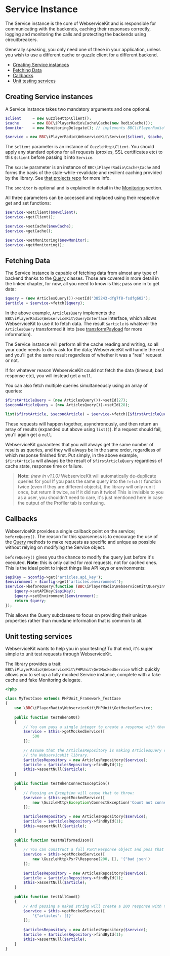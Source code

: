 # Service Instance

The Service instance is the core of WebserviceKit and is responsible for communicating
with the backends, caching their responses correctly, logging and monitoring the calls and
protecting the backends using circuitbreakers.

Generally speaking, you only need one of these in your application, unless you wish to use a different
cache or guzzle client for a different backend.

- [Creating Service instances](#creating-service-instances)
- [Fetching Data](#fetching-data)
- [Callbacks](#callbacks)
- [Unit testing services](#unit-testing-services)

## Creating Service instances

A Service instance takes two mandatory arguments and one optional.

```php
$client     = new GuzzleHttp\Client();
$cache      = new BBC\iPlayerRadio\Cache\Cache(new RedisCache());
$monitor    = new MonitoringDelegate(); // implements BBC\iPlayerRadio\WebserviceKit\MonitoringInterface

$service = new BBC\iPlayerRadio\WebserviceKit\Service($client, $cache, $monitor);

```

The `$client` parameter is an instance of `GuzzleHttp\Client`. You should apply any standard options for all requests
(proxies, SSL certificates etc) to this `$client` before passing it into `Service`.

The `$cache` parameter is an instance of `BBC\iPlayerRadio\Cache\Cache` and forms the basis of the stale-while-revalidate
and resilient caching provided by the library. See [that projects repo](https://github.com/bbc/ipr-php-cache) for more info.

The `$monitor` is optional and is explained in detail in the [Monitoring](./05-monitoring.md) section.

All three parameters can be accessed and replaced using their respective get and set functions:

```php
$service->setClient($newClient);
$service->getClient();

$service->setCache($newCache);
$service->getCache();

$service->setMonitoring($newMonitor);
$service->getMonitoring();
```

## Fetching Data

The Service instance is capable of fetching data from almost any type of backend thanks to the [Query](./03-queries.md)
classes. Those are covered in more detail in the linked chapter, for now, all you need to know is this; pass one in to
get data:

```php
$query = (new ArticlesQuery())->setId('385243-dfg7f8-fsdfg602');
$article = $service->fetch($query);
```

In the above example, `ArticlesQuery` implements the `BBC\iPlayerRadio\WebserviceKit\QueryInterface` interface, which
allows WebserviceKit to use it to fetch data. The result `$article` is whatever the `ArticlesQuery` transformed it into
(see [transformPayload](./03-queries.md#transformPayload) for more information).

The Service instance will perform all the cache reading and writing, so all your code needs to do is ask for the data;
WebserviceKit will handle the rest and you'll get the same result regardless of whether it was a "real" request or not.

If for whatever reason WebserviceKit could not fetch the data (timeout, bad response etc), you will instead get a `null`.

You can also fetch multiple queries simultaneously using an array of queries:

```php
$firstArticleQuery = (new ArticlesQuery())->setId(27);
$secondArticleQuery = (new ArticlesQuery())->setId(28);

list($firstArticle, $secondArticle) = $service->fetch([$firstArticleQuery, $secondArticleQuery]);
```

These requests will happen together, asynchronously, and then return an array of results (expanded out above using `list()`).
If a request should fail, you'll again get a `null`.

WebserviceKit guarantees that you will always get the same number of results as queries, and they will always be in the same
order, regardless of which response finished first. Put simply, in the above example, `$firstArticle` will always be the
result of `$firstArticleQuery` regardless of cache state, response time or failure.

> **Note**: *(new in v1.1.0)* WebserviceKit will automatically de-duplicate queries for you! If you pass the same query
into the `fetch()` function twice (even if they are different objects), the library will only run it once, but return
it twice, as if it did run it twice! This is invisible to you as a user, you shouldn't need to care, it's just mentioned
here in case the output of the Profiler tab is confusing.

## Callbacks

WebserviceKit provides a single callback point on the service; `beforeQuery()`. The reason for this sparseness is to
encourage the use of the [Query](./03-queries.md) methods to make requests as specific and unique as possible without
relying on modifying the Service object.

`beforeQuery()` gives you the chance to modify the query just before it's executed. **Note**: this is only called for
*real* requests, not for cached ones. This is the ideal point to inject things like API keys or environments:

```php
$apiKey = $config->get('articles.api_key');
$environment = $config->get('articles.environment');
$service->beforeQuery(function (BBC\iPlayerRadio\WebserviceKit\QueryInterface $query) use ($apiKey, $environment) {
    $query->setAPIKey($apiKey);
    $query->setEnvironment($environment);
    return $query;
});
```

This allows the Query subclasses to focus on providing their unique properties rather than mundane information that is
common to all.

## Unit testing services

WebserviceKit wants to help you in your testing! To that end, it's super simple to unit test requests through WebserviceKit.

The library provides a trait: `BBC\iPlayerRadio\WebserviceKit\PHPUnit\GetMockedService` which quickly allows you to
set up a fully mocked Service instance, complete with a fake cache and fake Monitoring delegate.

```php
<?php

class MyTestCase extends PHPUnit_Framework_TestCase
{
    use \BBC\iPlayerRadio\WebserviceKit\PHPUnit\GetMockedService;
    
    public function testWhen500()
    {
        // You can pass a single integer to create a response with that status code:
        $service = $this->getMockedService([
            500
        ]);
        
        // Assume that the ArticlesRepository is making ArticlesQuery requests through
        // the WebserviceKit library.
        $articlesRepository = new ArticlesRepository($service);
        $article = $articlesRepository->findById(1);
        $this->assertNull($article);
    }
    
    public function testWhenConnectException()
    {
        // Passing an Exception will cause that to throw:
        $service = $this->getMockedService([
            new \GuzzleHttp\Exception\ConnectException('Count not connect', new \GuzzleHttp\Psr7\Request('GET', '/'))
        ]);
        
        $articlesRepository = new ArticlesRepository($service);
        $article = $articlesRepository->findById(1);
        $this->assertNull($article);
    }
    
    public function testMalformedJson()
    {
        // You can construct a full PSR7\Response object and pass that into the mock:
        $service = $this->getMockedService([
            new \GuzzleHttp\Psr7\Response(200, [], '{"bad json')
        ]);
        
        $articlesRepository = new ArticlesRepository($service);
        $article = $articlesRepository->findById(1);
        $this->assertNull($article);
    }
    
    public function testAllGood()
    {
        // And passing a naked string will create a 200 response with the string as the body
        $service = $this->getMockedService([
            '{"articles": []}'
        ]);
        
        $articlesRepository = new ArticlesRepository($service);
        $article = $articlesRepository->findById(1);
        $this->assertNull($article);
    }
}

```
